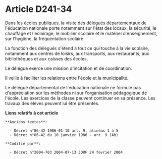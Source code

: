 # Article D241-34

Dans les écoles publiques, la visite des délégués départementaux de l'éducation nationale porte notamment sur l'état des
locaux, la sécurité, le chauffage et l'éclairage, le mobilier scolaire et le matériel d'enseignement, sur l'hygiène, la
fréquentation scolaire.

La fonction des délégués s'étend à tout ce qui touche à la vie scolaire, notamment aux centres de loisirs, aux transports,
aux restaurants, aux bibliothèques et aux caisses des écoles.

Le délégué exerce une mission d'incitation et de coordination.

Il veille à faciliter les relations entre l'école et la municipalité.

Le délégué départemental de l'éducation nationale ne formule pas d'appréciation sur les méthodes ni sur l'organisation
pédagogique de l'école. Les exercices de la classe peuvent continuer en sa présence. Les travaux des élèves peuvent lui être
présentés.

**Liens relatifs à cet article**

	**Anciens textes**:

	  - Décret n°86-42 1986-01-10 art. 9, alinéas 1 à 5
	  - Décret n°86-42 du 10 janvier 1986 - art. 9 (Ab)

	**Codifié par**:

	  - Décret n°2004-703 2004-07-13 JORF 24 février 2004
